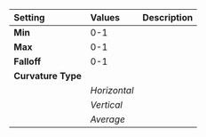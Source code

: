 | Setting | Values | Description |
| :--- | :--- | :--- |
| **Min** | 0-1 ||
| **Max** | 0-1 ||
| **Falloff** | 0-1 ||
| **Curvature Type** |||
| | *Horizontal* ||
| | *Vertical* ||
| | *Average* ||
